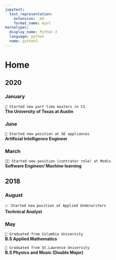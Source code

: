 ```yaml
---
jupytext:
  text_representation:
    extension: .md
    format_name: myst
kernelspec:
  display_name: Python 3
  language: python
  name: python3
---
```


# Home

## **2020**

### January
`🤘 Started new part time masters in CS ` <br />
**The University of Texas at Austin**<br />

###  June
`🤖 Started new position at GE appliances` <br />
**Artificial Intelligence Engineer**<br />

### March
`👨‍💻 Started new position (contrator role) at Modis` <br />
**Software Engineer/ Machine learning**<br />


## **2018**
### August
`📈 Started new position at Applied Underwriters` <br />
**Technical Analyst**<br />

### May
`🦁 Graduated from Columbia University` <br />
**B.S Applied Mathematics**<br />

`🧣 Graduated from St.Lawrence University` <br />
**B.S Physics and Music (Double Major)**<br />



